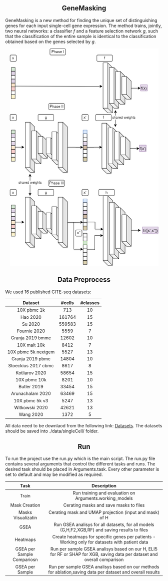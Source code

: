 
## <div align="center">GeneMasking</div>

GeneMasking is a new method for finding the unique set of distinguishing genes for each input single-cell gene expression.
The method trains, jointly, two neural networks: a classifier $f$ and a feature selection network $g$, such that the classification of the entire sample is identical to the classification obtained based on the genes selected by $g$.

<p align="center">
  <img src="/architecture.png">
</p>


## <div align="center">Data Preprocess</div>

We used 16 published CITE-seq datasets:

Dataset | #cells | #classes
| :---: | :---: | :---:
10X pbmc 1k | 713 | 10
Hao 2020  | 161764  | 15
Su 2020 |  559583  | 15
Fournie 2020 |  5559 |  7
Granja 2019 bmmc  | 12602 |  10
10X malt 10k  | 8412  | 7
10X pbmc 5k nextgem  | 5527 |  13
Granja 2019 pbmc  | 14804  | 10
Stoeckius 2017 cbmc |  8617 | 8
Kotliarov 2020 |  58654  | 15
10X pbmc 10k  | 8201 |  10
Butler 2019  | 33454  | 15
Arunachalam 2020 |  63469  | 15
10X pbmc 5k v3  | 5247 |  13
Witkowski 2020  | 42621  | 13
Wang 2020  | 1372  | 5


All data need to be downlaod from the following link: 
[Datasets](https://fh-pi-gottardo-r-eco-public.s3.amazonaws.com/SingleCellDatasets/SingleCellDatasets.html "Named link title").
The datasets should be saved into ./data/singleCell/ folder.

## <div align="center">Run</div>
To run the project use the run.py which is the main script. The run.py file contains several arguments that control the different tasks and runs. The desired task should be placed in Arguments.task. Every other parameter is set to default and may be modified as required.

Task | Description
| :---: | :---: |
Train | Run training and evaluation on Arguments.working_models
Mask Creation | Cerating masks and save masks to files
Masks Visualizatin | Cerating mask and UMAP projection (input and mask) of H
GSEA | Run GSEA analisys for all datasets, for all models (G,H,F2,XGB,RF) and saving results to files
Heatmaps | Create heatmaps for specific genes per patients - Working only for datasets with patient data
GSEA per Sample Compariosn | Run per sample GSEA analisys based on our H, ELI5 for RF or SHAP for XGB, saving data per dataset and overall comparison
GSEA per Sample | Run per sample GSEA analisys based on our methods for ablation,saving data per dataset and overall results





